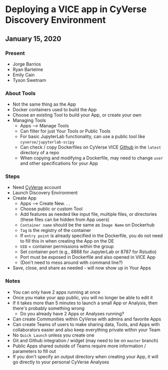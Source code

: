 # Deploying a VICE app in CyVerse Discovery Environment
## January 15, 2020

### Present
* Jorge Barrios
* Ryan Bartelme
* Emily Cain
* Tyson Swetnam

### About Tools 
* Not the same thing as the App
* Docker containers used to build the App
* Choose an existing Tool to build your App, or create your own
* Managing Tools
  * Apps --> Manage Tools
  * Can filter for just Your Tools or Public Tools
  * For basic JupyterLab functionality, can use a public tool like `cyverse/jupyterlab-scipy`
  * Can check / copy Dockerfiles on CyVerse VICE [Github](https://github.com/cyverse-vice) in the `latest` directory of a repo
  * When copying and modifying a Dockerfile, may need to change `user` and other specifications for your App
### Steps
* Need [CyVerse](cyverse.org) account
* Launch Discovery Environment 
* Create App
  * Apps --> Create New. . . 
  * Choose public or custom Tool
  * Add features as needed like input file, multiple files, or directories (these files can be hidden from App users)
  * `Container name` should be the same as `Image Name` on Dockerhub
  * `Tag` is the registry of the container
  * If `entry point` is already specified in the Dockerfile, you do not need to fill this in when creating the App on the DE
  * `UID` = container permissions within the group
  * Set container port (e.g., 8888 for JupyterLab or 8787 for Rstudio)
  * Port must be exposed in Dockerfile and also opened in VICE App
  * (Don't need to mess around with command line?)
* Save, close, and share as needed - will now show up in Your Apps
    

### Notes
* You can only have 2 apps running at once
* Once you make your app public, you will no longer be able to edit it 
* If it takes more than 5 minutes to launch a small App or Analysis, then there's probably something wrong
    * Do you already have 2 Apps or Analyses running?
* Can create Communities within CyVerse with admins and favorite Apps
* Can create Teams of users to make sharing data, Tools, and Apps with collaborators easier and also keep everything private within your Team
* No `Quick Launch` unless you create one
* Git and Github integration / widget (may need to be on `master` branch)
* Public Apps shared outside of Teams require more information / parameters to fill out
* If you don't specify an output directory when creating your App, it will go directly to your personal CyVerse Analyses
